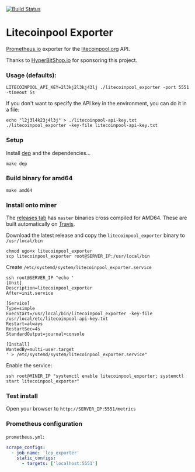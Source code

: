 [![Build Status](https://travis-ci.org/blockassets/litecoinpool_exporter.svg?branch=master)](https://travis-ci.org/blockassets/litecoinpool_exporter)

# Litecoinpool Exporter

[Prometheus.io](https://prometheus.io/) exporter for the [litecoinpool.org](https://litecoinpool.org) API.

Thanks to [HyperBitShop.io](https://hyperbitshop.io) for sponsoring this project.

### Usage (defaults):

``
LITECOINPOOL_API_KEY=2l3kj2l3kj43lj ./litecoinpool_exporter -port 5551 -timeout 5s
``

If you don't want to specify the API key in the environment, you can do it in a file:

``
echo "l2j3l4k23j4l3j" > ./litecoinpool-api-key.txt
./litecoinpool_exporter -key-file litecoinpool-api-key.txt
``

### Setup

Install [dep](https://github.com/golang/dep) and the dependencies...

`make dep`

### Build binary for amd64

`make amd64`

### Install onto miner

The [releases tab](https://github.com/blockassets/litecoinpool_exporter/releases) has `master` binaries cross compiled for AMD64. These are built automatically on [Travis](https://travis-ci.org/blockassets/litecoinpool_exporter).

Download the latest release and copy the `litecoinpool_exporter` binary to `/usr/local/bin`

```
chmod ugo+x litecoinpool_exporter
scp litecoinpool_exporter root@SERVER_IP:/usr/local/bin
```

Create `/etc/systemd/system/litecoinpool_exporter.service`

```
ssh root@SERVER_IP "echo '
[Unit]
Description=litecoinpool_exporter
After=init.service

[Service]
Type=simple
ExecStart=/usr/local/bin/litecoinpool_exporter -key-file /usr/local/etc/litecoinpool-api-key.txt
Restart=always
RestartSec=4s
StandardOutput=journal+console

[Install]
WantedBy=multi-user.target
' > /etc/systemd/system/litecoinpool_exporter.service"
```

Enable the service:

```
ssh root@MINER_IP "systemctl enable litecoinpool_exporter; systemctl start litecoinpool_exporter"
```

### Test install

Open your browser to `http://SERVER_IP:5551/metrics`

### Prometheus configuration

`prometheus.yml`:

```yaml
scrape_configs:
  - job_name: 'lcp_exporter'
    static_configs:
      - targets: ['localhost:5551']
```
